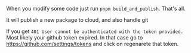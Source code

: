 When you modify some code just run `pnpm build_and_publish`. That's all.

It will publish a new package to cloud, and also handle git

If you get `401 User cannot be authenticated with the token provided.` Most likely your github token expired.
In that case go to https://github.com/settings/tokens and click on regenarete that token.
